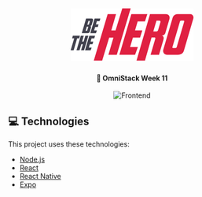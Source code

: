 <h1 align="center">
    <img alt="Be The Hero" title="logo" src="frontend/src/assets/logo.svg" width="250px" />
</h1>

<h4 align="center">
  🚀 OmniStack Week 11
</h4>

<p align="center">
  <img alt="Frontend" src=".github/be-the-hero-desktop.gif" width="50%">
</p>

## 💻 Technologies

This project uses these technologies:

- [Node.js](https://nodejs.org/en/)
- [React](https://reactjs.org)
- [React Native](https://facebook.github.io/react-native/)
- [Expo](https://expo.io/)